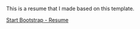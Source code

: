 This is a resume that I made based on this template. 



[Start Bootstrap - Resume](https://startbootstrap.com/template-overviews/resume/)
